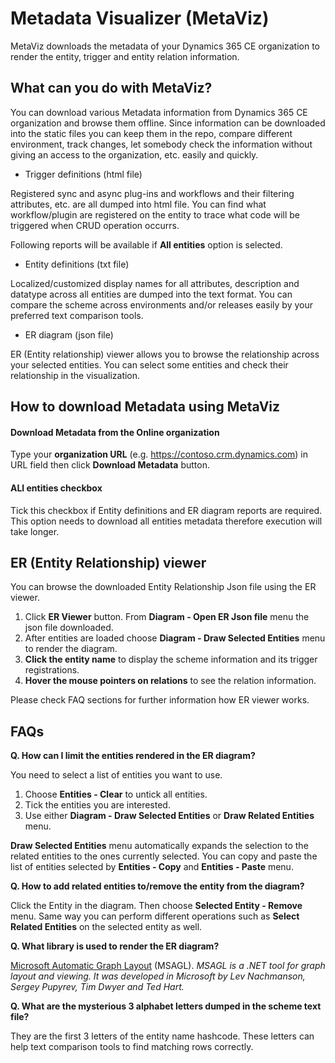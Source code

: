 # Metadata Visualizer (MetaViz)

MetaViz downloads the metadata of your Dynamics 365 CE organization to render the entity, trigger and entity relation information.

## What can you do with MetaViz?

You can download various Metadata information from Dynamics 365 CE organization and browse them offline.
Since information can be downloaded into the static files you can keep them in the repo, compare different environment, track changes, let somebody check the information without giving an access to the organization, etc. easily and quickly.

- Trigger definitions (html file)

Registered sync and async plug-ins and workflows and their filtering attributes, etc. are all dumped into html file.
You can find what workflow/plugin are registered on the entity to trace what code will be triggered when CRUD operation occurrs.

Following reports will be available if **All entities** option is selected.

- Entity definitions (txt file)

Localized/customized display names for all attributes, description and datatype across all entities are dumped into the text format.
You can compare the scheme across environments and/or releases easily by your preferred text comparison tools.

- ER diagram (json file)

ER (Entity relationship) viewer allows you to browse the relationship across your selected entities.
You can select some entities and check their relationship in the visualization.

## How to download Metadata using MetaViz

#### Download Metadata from the Online organization

Type your **organization URL** (e.g. https://contoso.crm.dynamics.com) in URL field then click **Download Metadata** button.

#### ALl entities checkbox

Tick this checkbox if Entity definitions and ER diagram reports are required. This option needs to download all entities metadata therefore execution will take longer.

## ER (Entity Relationship) viewer

You can browse the downloaded Entity Relationship Json file using the ER viewer. 

1. Click **ER Viewer** button. From **Diagram - Open ER Json file** menu the json file downloaded.
2. After entities are loaded choose **Diagram - Draw Selected Entities** menu to render the diagram.
3. **Click the entity name** to display the scheme information and its trigger registrations.
4. **Hover the mouse pointers on relations** to see the relation information.

Please check FAQ sections for further information how ER viewer works.

## FAQs

**Q. How can I limit the entities rendered in the ER diagram?**

You need to select a list of entities you want to use.

1. Choose **Entities - Clear** to untick all entities.
2. Tick the entities you are interested.
3. Use either **Diagram - Draw Selected Entities** or **Draw Related Entities** menu. 

**Draw Selected Entities** menu automatically expands the selection to the related entities to the ones currently selected.
You can copy and paste the list of entities selected by **Entities - Copy** and **Entities - Paste** menu.

**Q. How to add related entities to/remove the entity from the diagram?**

Click the Entity in the diagram. Then choose **Selected Entity - Remove** menu. Same way you can perform different operations such as **Select Related Entities** on the selected entity as well.

**Q. What library is used to render the ER diagram?**

[Microsoft Automatic Graph Layout](https://www.microsoft.com/en-us/research/project/microsoft-automatic-graph-layout/) (MSAGL). *MSAGL is a .NET tool for graph layout and viewing. It was developed in Microsoft by Lev Nachmanson, Sergey Pupyrev, Tim Dwyer and Ted Hart.*

**Q. What are the mysterious 3 alphabet letters dumped in the scheme text file?**

They are the first 3 letters of the entity name hashcode. These letters can help text comparison tools to find matching rows correctly.